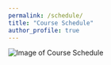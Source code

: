 ```yaml
---
permalink: /schedule/
title: "Course Schedule"
author_profile: true
---
```



![Image of Course Schedule](schedule.jpg "Course Schedule")
